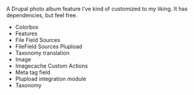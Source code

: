 A Drupal photo album feature I've kind of customized to my liking. It has dependencies, but feel free.

* Colorbox
* Features
* File Field Sources
* FileField Sources Plupload
* Taxonomy translation
* Image
* Imagecache Custom Actions
* Meta tag field
* Plupload integration module
* Taxonomy

